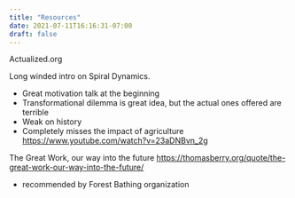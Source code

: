 ```yaml
---
title: "Resources"
date: 2021-07-11T16:16:31-07:00
draft: false
---
```

Actualized.org


Long winded intro on Spiral Dynamics.
- Great motivation talk at the beginning
- Transformational dilemma is great idea, but the actual ones offered are terrible
- Weak on history
- Completely misses the impact of agriculture
 https://www.youtube.com/watch?v=23aDNBvn_2g

The Great Work, our way into the future
https://thomasberry.org/quote/the-great-work-our-way-into-the-future/

- recommended by Forest Bathing organization
